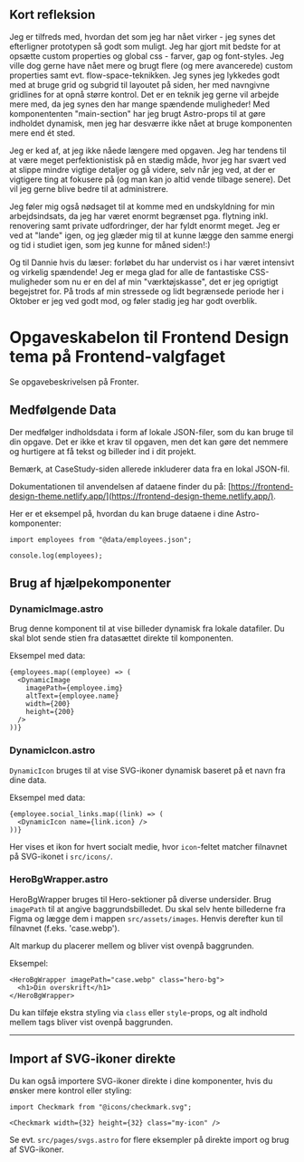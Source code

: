 ## Kort refleksion

Jeg er tilfreds med, hvordan det som jeg har nået virker - jeg synes det efterligner prototypen så godt som muligt. 
Jeg har gjort mit bedste for at opsætte custom properties og global css - farver, gap og font-styles. Jeg ville dog gerne have nået mere og brugt flere (og mere avancerede) custom properties samt evt. flow-space-teknikken. 
Jeg synes jeg lykkedes godt med at bruge grid og subgrid til layoutet på siden, her med navngivne gridlines for at opnå større kontrol. Det er en teknik jeg gerne vil arbejde mere med, da jeg synes den har mange spændende muligheder!
Med komponententen "main-section" har jeg brugt Astro-props til at gøre indholdet dynamisk, men jeg har desværre ikke nået at bruge komponenten mere end ét sted. 

Jeg er ked af, at jeg ikke nåede længere med opgaven. Jeg har tendens til at være meget perfektionistisk på en stædig måde, hvor jeg har svært ved at slippe mindre vigtige detaljer og gå videre, selv når jeg ved, at der er vigtigere ting at fokusere på (og man kan jo altid vende tilbage senere). Det vil jeg gerne blive bedre til at administrere.

Jeg føler mig også nødsaget til at komme med en undskyldning for min arbejdsindsats, da jeg har været enormt begrænset pga. flytning inkl. renovering samt private udfordringer, der har fyldt enormt meget. 
Jeg er ved at "lande" igen, og jeg glæder mig til at kunne lægge den samme energi og tid i studiet igen, som jeg kunne for måned siden!:) 

Og til Dannie hvis du læser: forløbet du har undervist os i har været intensivt og virkelig spændende! Jeg er mega glad for alle de fantastiske CSS-muligheder som nu er en del af min "værktøjskasse", det er jeg oprigtigt begejstret for. På trods af min stressede og lidt begrænsede periode her i Oktober er jeg ved godt mod, og føler stadig jeg har godt overblik. 

# Opgaveskabelon til Frontend Design tema på Frontend-valgfaget

Se opgavebeskrivelsen på Fronter.

## Medfølgende Data

Der medfølger indholdsdata i form af lokale JSON-filer, som du kan bruge til din opgave. Det er ikke et krav til opgaven, men det kan gøre det nemmere og hurtigere at få tekst og billeder ind i dit projekt.

Bemærk, at CaseStudy-siden allerede inkluderer data fra en lokal JSON-fil.

Dokumentationen til anvendelsen af dataene finder du på: [https://frontend-design-theme.netlify.app/](https://frontend-design-theme.netlify.app/).

Her er et eksempel på, hvordan du kan bruge dataene i dine Astro-komponenter:

```astro
import employees from "@data/employees.json";

console.log(employees);
```

## Brug af hjælpekomponenter

### DynamicImage.astro

Brug denne komponent til at vise billeder dynamisk fra lokale datafiler. Du skal blot sende stien fra datasættet direkte til komponenten.

Eksempel med data:

```astro
{employees.map((employee) => (
  <DynamicImage
    imagePath={employee.img}
    altText={employee.name}
    width={200}
    height={200}
  />
))}
```

### DynamicIcon.astro

`DynamicIcon` bruges til at vise SVG-ikoner dynamisk baseret på et navn fra dine data.

Eksempel med data:

```astro
{employee.social_links.map((link) => (
  <DynamicIcon name={link.icon} />
))}
```

Her vises et ikon for hvert socialt medie, hvor `icon`-feltet matcher filnavnet på SVG-ikonet i `src/icons/`.

### HeroBgWrapper.astro

HeroBgWrapper bruges til Hero-sektioner på diverse undersider. Brug `imagePath` til at angive baggrundsbilledet. Du skal selv hente billederne fra Figma og lægge dem i mappen `src/assets/images`. Henvis derefter kun til filnavnet (f.eks. 'case.webp').

Alt markup du placerer mellem <HeroBgWrapper> og </HeroBgWrapper> bliver vist ovenpå baggrunden.

Eksempel:

```astro
<HeroBgWrapper imagePath="case.webp" class="hero-bg">
  <h1>Din overskrift</h1>
</HeroBgWrapper>
```

Du kan tilføje ekstra styling via `class` eller `style`-props, og alt indhold mellem tags bliver vist ovenpå baggrunden.

---

## Import af SVG-ikoner direkte

Du kan også importere SVG-ikoner direkte i dine komponenter, hvis du ønsker mere kontrol eller styling:

```astro
import Checkmark from "@icons/checkmark.svg";

<Checkmark width={32} height={32} class="my-icon" />
```

Se evt. `src/pages/svgs.astro` for flere eksempler på direkte import og brug af SVG-ikoner.
